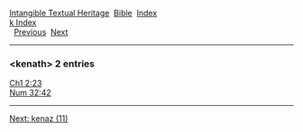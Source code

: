 [Intangible Textual Heritage](../../index)  [Bible](../index) 
[Index](index)   
[k Index](_k_)  
  [Previous](c06428)  [Next](c06430) 

------------------------------------------------------------------------

### &lt;kenath&gt; 2 entries

[Ch1 2:23](../kjv/ch1002.htm#023)  
[Num 32:42](../kjv/num032.htm#042)  

------------------------------------------------------------------------

[Next: kenaz (11)](c06430)
